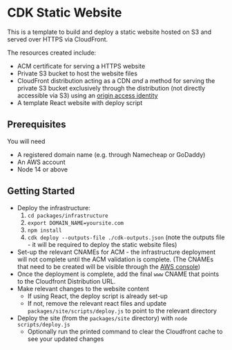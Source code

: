 # CDK Static Website

This is a template to build and deploy a static website hosted on S3 and served over HTTPS via CloudFront.

The resources created include:

- ACM certificate for serving a HTTPS website
- Private S3 bucket to host the website files
- CloudFront distribution acting as a CDN _and_ a method for serving the private S3 bucket exclusively through the distribution 
(not directly accessible via S3) using an [origin access identity](https://docs.aws.amazon.com/AmazonCloudFront/latest/DeveloperGuide/private-content-restricting-access-to-s3.html)
- A template React website with deploy script

## Prerequisites

You will need

- A registered domain name (e.g. through Namecheap or GoDaddy)
- An AWS account
- Node 14 or above

## Getting Started

- Deploy the infrastructure:
    1. `cd packages/infrastructure`
    2. `export DOMAIN_NAME=yoursite.com`
    3. `npm install`
    4. `cdk deploy --outputs-file ./cdk-outputs.json` (note the outputs file - it will be required to deploy the static website files)
- Set-up the relevant CNAMEs for ACM - the infrastructure deployment will not complete until the ACM validation is complete. (The CNAMEs that need to be created will be visible through the [AWS console](https://us-east-1.console.aws.amazon.com/acm/home?region=us-east-1#/certificates))
- Once the deployment is complete, add the final `www` CNAME that points to the Cloudfront Distribution URL.
- Make relevant changes to the website content
  - If using React, the deploy script is already set-up
  - If not, remove the relevant react files and update `packages/site/scripts/deploy.js` to point to the relevant directory
- Deploy the site (from the `packages/site` directory) with `node scripts/deploy.js`
  - Optionally run the printed command to clear the Cloudfront cache to see your updated changes
